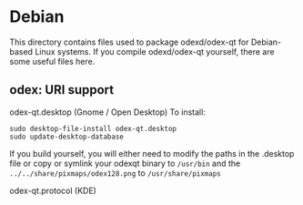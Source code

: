 
Debian
====================
This directory contains files used to package odexd/odex-qt
for Debian-based Linux systems. If you compile odexd/odex-qt yourself, there are some useful files here.

## odex: URI support ##


odex-qt.desktop  (Gnome / Open Desktop)
To install:

	sudo desktop-file-install odex-qt.desktop
	sudo update-desktop-database

If you build yourself, you will either need to modify the paths in
the .desktop file or copy or symlink your odexqt binary to `/usr/bin`
and the `../../share/pixmaps/odex128.png` to `/usr/share/pixmaps`

odex-qt.protocol (KDE)

